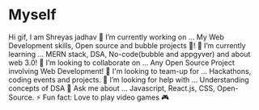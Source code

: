 # Myself

Hi gif, I am Shreyas jadhav
🔭 I’m currently working on ... My Web Development skills, Open source and bubble projects 🚀!
🌱 I’m currently learning ... MERN stack, DSA, No-code(bubble and appgyver) and about web 3.0!
👯 I’m looking to collaborate on ... Any Open Source Project involving Web Development!
🤝 I'm looking to team-up for ... Hackathons, coding events and projects.
🤔 I’m looking for help with ... Understanding concepts of DSA
💬 Ask me about ... Javascript, React.js, CSS, Open-Source.
⚡ Fun fact: Love to play video games 🎮
